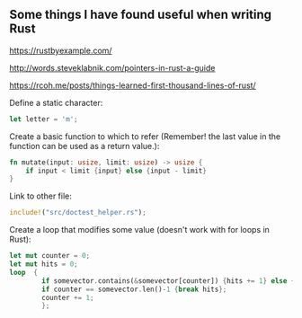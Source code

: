 ## Some things I have found useful when writing Rust

https://rustbyexample.com/

http://words.steveklabnik.com/pointers-in-rust-a-guide

https://rcoh.me/posts/things-learned-first-thousand-lines-of-rust/

Define a static character:
```rust
let letter = 'm';
```
Create a basic function to which to refer (Remember! the last value in the function can be used as a return value.):
```rust
fn mutate(input: usize, limit: usize) -> usize {
	if input < limit {input} else {input - limit}
}
```
Link to other file:
```rust
include!("src/doctest_helper.rs");
```
Create a loop that modifies some value (doesn't work with for loops in Rust):
```rust
let mut counter = 0;
let mut hits = 0;
loop  {
		if somevector.contains(&somevector[counter]) {hits += 1} else {};		
		if counter == somevector.len()-1 {break hits};
		counter += 1;
		};
```
